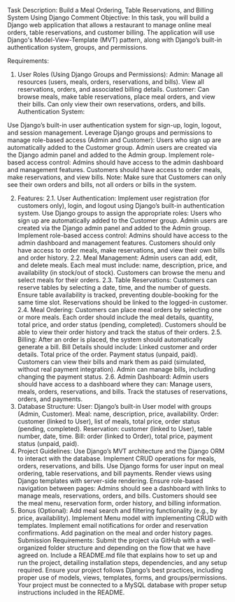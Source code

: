 
Task Description: Build a Meal Ordering, Table Reservations, and Billing System Using Django
Comment
Objective:
In this task, you will build a Django web application that allows a restaurant to manage online meal orders, table reservations, and customer billing. The application will use Django's Model-View-Template (MVT) pattern, along with Django’s built-in authentication system, groups, and permissions.

Requirements:

1. User Roles (Using Django Groups and Permissions):
Admin:
Manage all resources (users, meals, orders, reservations, and bills).
View all reservations, orders, and associated billing details.
Customer:
Can browse meals, make table reservations, place meal orders, and view their bills.
Can only view their own reservations, orders, and bills.
Authentication System:

Use Django’s built-in user authentication system for sign-up, login, logout, and session management.
Leverage Django groups and permissions to manage role-based access (Admin and Customer):
Users who sign up are automatically added to the Customer group.
Admin users are created via the Django admin panel and added to the Admin group.
Implement role-based access control:
Admins should have access to the admin dashboard and management features.
Customers should have access to order meals, make reservations, and view bills.
Note: 
Make sure that Customers can only see their own orders and bills, not all orders or bills in the system.

2. Features:
2.1. User Authentication:
Implement user registration (for customers only), login, and logout using Django’s built-in authentication system.
Use Django groups to assign the appropriate roles:
Users who sign up are automatically added to the Customer group.
Admin users are created via the Django admin panel and added to the Admin group.
Implement role-based access control:
Admins should have access to the admin dashboard and management features.
Customers should only have access to order meals, make reservations, and view their own bills and order history.
2.2. Meal Management:
Admin users can add, edit, and delete meals.
Each meal must include: name, description, price, and availability (in stock/out of stock).
Customers can browse the menu and select meals for their orders.
2.3. Table Reservations:
Customers can reserve tables by selecting a date, time, and the number of guests.
Ensure table availability is tracked, preventing double-booking for the same time slot.
Reservations should be linked to the logged-in customer.
2.4. Meal Ordering:
Customers can place meal orders by selecting one or more meals.
Each order should include the meal details, quantity, total price, and order status (pending, completed).
Customers should be able to view their order history and track the status of their orders.
2.5. Billing:
After an order is placed, the system should automatically generate a bill.
Bill Details should include:
Linked customer and order details.
Total price of the order.
Payment status (unpaid, paid).
Customers can view their bills and mark them as paid (simulated, without real payment integration).
Admin can manage bills, including changing the payment status.
2.6. Admin Dashboard:
Admin users should have access to a dashboard where they can:
Manage users, meals, orders, reservations, and bills.
Track the statuses of reservations, orders, and payments.
3. Database Structure:
User: Django’s built-in User model with groups (Admin, Customer).
Meal: name, description, price, availability.
Order: customer (linked to User), list of meals, total price, order status (pending, completed).
Reservation: customer (linked to User), table number, date, time.
Bill: order (linked to Order), total price, payment status (unpaid, paid).
4. Project Guidelines:
Use Django’s MVT architecture and the Django ORM to interact with the database.
Implement CRUD operations for meals, orders, reservations, and bills.
Use Django forms for user input on meal ordering, table reservations, and bill payments.
Render views using Django templates with server-side rendering.
Ensure role-based navigation between pages:
Admins should see a dashboard with links to manage meals, reservations, orders, and bills.
Customers should see the meal menu, reservation form, order history, and billing information.
5. Bonus (Optional):
Add meal search and filtering functionality (e.g., by price, availability).
Implement Menu model with implementing CRUD with templates.
Implement email notifications for order and reservation confirmations.
Add pagination on the meal and order history pages.
Submission Requirements:
Submit the project via GitHub with a well-organized folder structure and depending on the flow that we have agreed on.
Include a README.md file that explains how to set up and run the project, detailing installation steps, dependencies, and any setup required.
Ensure your project follows Django’s best practices, including proper use of models, views, templates, forms, and groups/permissions.
Your project must be connected to a MySQL database with proper setup instructions included in the README.

